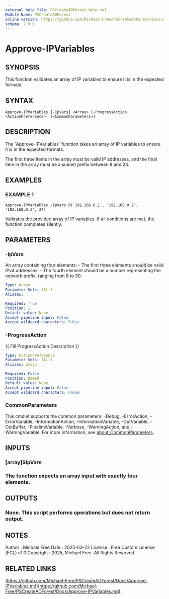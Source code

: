 ```yaml
---
external help file: PSCreateADForest-help.xml
Module Name: PSCreateADForest
online version: https://github.com/Michael-Free/PSCreateADForest/Docs/Approve-IPVariables.md
schema: 2.0.0
---
```


# Approve-IPVariables

## SYNOPSIS
This function validates an array of IP variables to ensure it is in the expected formats.

## SYNTAX

```
Approve-IPVariables [-IpVars] <Array> [-ProgressAction <ActionPreference>] [<CommonParameters>]
```

## DESCRIPTION
The \`Approve-IPVariables\` function takes an array of IP variables to ensure it is in
the expected formats.

The first three items in the array must be valid IP addresses, and the final item in
the array must be a subnet prefix between 8 and 24.

## EXAMPLES

### EXAMPLE 1
```
Approve-IPVariables -IpVars @('192.168.0.1', '192.168.0.2', '192.168.0.3', 24)
```

Validates the provided array of IP variables.
If all conditions are met, the function completes silently.

## PARAMETERS

### -IpVars
An array containing four elements:
    - The first three elements should be valid IPv4 addresses.
    - The fourth element should be a number representing the network prefix, ranging from 8 to 30.

```yaml
Type: Array
Parameter Sets: (All)
Aliases:

Required: True
Position: 1
Default value: None
Accept pipeline input: False
Accept wildcard characters: False
```

### -ProgressAction
{{ Fill ProgressAction Description }}

```yaml
Type: ActionPreference
Parameter Sets: (All)
Aliases: proga

Required: False
Position: Named
Default value: None
Accept pipeline input: False
Accept wildcard characters: False
```

### CommonParameters
This cmdlet supports the common parameters: -Debug, -ErrorAction, -ErrorVariable, -InformationAction, -InformationVariable, -OutVariable, -OutBuffer, -PipelineVariable, -Verbose, -WarningAction, and -WarningVariable. For more information, see [about_CommonParameters](http://go.microsoft.com/fwlink/?LinkID=113216).

## INPUTS

### [array]$IpVars
###   The function expects an array input with exactly four elements.
## OUTPUTS

### None. This script performs operations but does not return output.
## NOTES
Author      : Michael Free
Date        : 2025-03-22
License     : Free Custom License (FCL) v1.0
Copyright   : 2025, Michael Free.
All Rights Reserved.

## RELATED LINKS

[https://github.com/Michael-Free/PSCreateADForest/Docs/Approve-IPVariables.md](https://github.com/Michael-Free/PSCreateADForest/Docs/Approve-IPVariables.md)

